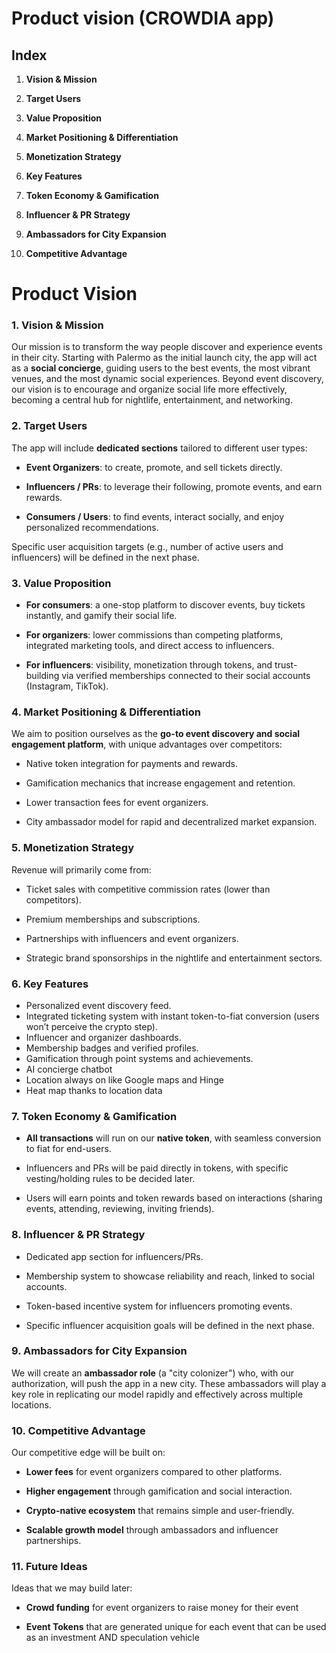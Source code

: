 # Product vision (CROWDIA app)

## **Index**

1. **Vision & Mission**

2. **Target Users**

3. **Value Proposition**

4. **Market Positioning & Differentiation**

5. **Monetization Strategy**

6. **Key Features**

7. **Token Economy & Gamification**

8. **Influencer & PR Strategy**

9. **Ambassadors for City Expansion**

10. **Competitive Advantage**

# 

# **Product Vision**

### **1\. Vision & Mission**

Our mission is to transform the way people discover and experience events in their city. Starting with Palermo as the initial launch city, the app will act as a **social concierge**, guiding users to the best events, the most vibrant venues, and the most dynamic social experiences. Beyond event discovery, our vision is to encourage and organize social life more effectively, becoming a central hub for nightlife, entertainment, and networking.

### **2\. Target Users**

The app will include **dedicated sections** tailored to different user types:

* **Event Organizers**: to create, promote, and sell tickets directly.

* **Influencers / PRs**: to leverage their following, promote events, and earn rewards.

* **Consumers / Users**: to find events, interact socially, and enjoy personalized recommendations.

Specific user acquisition targets (e.g., number of active users and influencers) will be defined in the next phase.

### **3\. Value Proposition**

* **For consumers**: a one-stop platform to discover events, buy tickets instantly, and gamify their social life.

* **For organizers**: lower commissions than competing platforms, integrated marketing tools, and direct access to influencers.

* **For influencers**: visibility, monetization through tokens, and trust-building via verified memberships connected to their social accounts (Instagram, TikTok).

### 

### 

### 

### **4\. Market Positioning & Differentiation**

We aim to position ourselves as the **go-to event discovery and social engagement platform**, with unique advantages over competitors:

* Native token integration for payments and rewards.

* Gamification mechanics that increase engagement and retention.

* Lower transaction fees for event organizers.

* City ambassador model for rapid and decentralized market expansion.

### **5\. Monetization Strategy**

Revenue will primarily come from:

* Ticket sales with competitive commission rates (lower than competitors).

* Premium memberships and subscriptions.

* Partnerships with influencers and event organizers.

* Strategic brand sponsorships in the nightlife and entertainment sectors.

### **6\. Key Features**

* Personalized event discovery feed.  
* Integrated ticketing system with instant token-to-fiat conversion (users won’t perceive the crypto step).  
* Influencer and organizer dashboards.  
* Membership badges and verified profiles.  
* Gamification through point systems and achievements.  
* AI concierge chatbot  
* Location always on like Google maps and Hinge  
* Heat map thanks to location data  
  

### 

### 

### **7\. Token Economy & Gamification**

* **All transactions** will run on our **native token**, with seamless conversion to fiat for end-users.

* Influencers and PRs will be paid directly in tokens, with specific vesting/holding rules to be decided later.

* Users will earn points and token rewards based on interactions (sharing events, attending, reviewing, inviting friends).

### **8\. Influencer & PR Strategy**

* Dedicated app section for influencers/PRs.

* Membership system to showcase reliability and reach, linked to social accounts.

* Token-based incentive system for influencers promoting events.

* Specific influencer acquisition goals will be defined in the next phase.

### **9\. Ambassadors for City Expansion**

We will create an **ambassador role** (a "city colonizer") who, with our authorization, will push the app in a new city. These ambassadors will play a key role in replicating our model rapidly and effectively across multiple locations.

### **10\. Competitive Advantage**

Our competitive edge will be built on:

* **Lower fees** for event organizers compared to other platforms.

* **Higher engagement** through gamification and social interaction.

* **Crypto-native ecosystem** that remains simple and user-friendly.

* **Scalable growth model** through ambassadors and influencer partnerships.

### **11\. Future Ideas**

Ideas that we may build later:

* **Crowd funding** for event organizers to raise money for their event

* **Event Tokens** that are generated unique for each event that can be used as an investment AND speculation vehicle 

